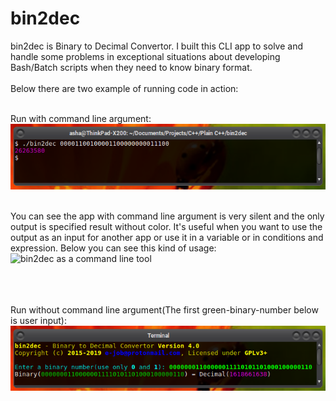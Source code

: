 <h1>bin2dec</h1>
bin2dec is Binary to Decimal Convertor. I built this CLI app to solve and handle some problems in exceptional situations about developing Bash/Batch scripts when they need to know binary format.<br><br>
Below there are two example of running code in action:<br><br>

Run with command line argument:<br>
<img alt="An Example of Running bin2dec with Command Line Argument" src="https://github.com/ArdeshirV/resources/blob/master/bin2dec/bin2decRunWithCommandLineArgument.png"><br><br>

You can see the app with command line argument is very silent and the only output is specified result without color. It's useful when you want to use the output as an input for another app or use it in a variable or in conditions and expression. Below you can see this kind of usage:<br>
<img alt="bin2dec as a command line tool" src=""><br><br>
<br><br>

Run without command line argument(The first green-binary-number below is user input):<br>
<img alt="An Example of Running bin2dec without Command Line Argument" src="https://github.com/ArdeshirV/resources/blob/master/bin2dec/bin2decRunWithoutCommandLine.png"><br><br>
